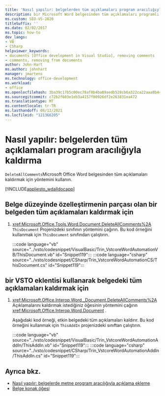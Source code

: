 ```yaml
---
title: 'Nasıl yapılır: belgelerden tüm açıklamaları program aracılığıyla kaldırma'
description: bir Microsoft Word belgesinden tüm açıklamaları programlı bir şekilde kaldırmak için Visual Studio nasıl kullanabileceğinizi öğrenin.
ms.custom: SEO-VS-2020
titleSuffix: ''
ms.date: 02/02/2017
ms.topic: how-to
dev_langs:
- VB
- CSharp
helpviewer_keywords:
- documents [Office development in Visual Studio], removing comments
- comments, removing from documents
author: John-Hart
ms.author: johnhart
manager: jmartens
ms.technology: office-development
ms.workload:
- office
ms.openlocfilehash: 3ba39c17b5c00ec78af0b4ba89aedb528cb6a322ca22aaa8b44bab2d21f732ef
ms.sourcegitcommit: c72b2f603e1eb3a4157f00926df2e263831ea472
ms.translationtype: MT
ms.contentlocale: tr-TR
ms.lasthandoff: 08/12/2021
ms.locfileid: "121366205"
---
```

# <a name="how-to-programmatically-remove-all-comments-from-documents"></a>Nasıl yapılır: belgelerden tüm açıklamaları program aracılığıyla kaldırma
  `DeleteAllComments`Microsoft Office Word belgesinden tüm açıklamaları kaldırmak için yöntemini kullanın.

 [!INCLUDE[appliesto_wdalldocapp](../vsto/includes/appliesto-wdalldocapp-md.md)]

## <a name="to-remove-all-comments-from-a-document-that-is-part-of-a-document-level-customization"></a>Belge düzeyinde özelleştirmenin parçası olan bir belgeden tüm açıklamaları kaldırmak için

1. <xref:Microsoft.Office.Tools.Word.Document.DeleteAllComments%2A> `ThisDocument` Projenizdeki sınıfının yöntemini çağırın. Bu kod örneğini kullanmak için `ThisDocument` sınıfından çalıştırın.

     :::code language="vb" source="../vsto/codesnippet/VisualBasic/Trin_VstcoreWordAutomationVB/ThisDocument.vb" id="Snippet119":::
     :::code language="csharp" source="../vsto/codesnippet/CSharp/Trin_VstcoreWordAutomationCS/ThisDocument.cs" id="Snippet119":::

## <a name="to-remove-all-comments-from-a-document-by-using-a-vsto-add-in"></a>bir VSTO eklentisi kullanarak belgedeki tüm açıklamaları kaldırmak için

1. <xref:Microsoft.Office.Interop.Word._Document.DeleteAllComments%2A>Açıklamalarını kaldırmak istediğiniz öğesinin yöntemini çağırın <xref:Microsoft.Office.Interop.Word.Document> .

     Aşağıdaki kod örneği, etkin belgedeki tüm açıklamaları kaldırır. Bu kod örneğini kullanmak için `ThisAddIn` projenizdeki sınıftan çalıştırın.

     :::code language="vb" source="../vsto/codesnippet/VisualBasic/Trin_VstcoreWordAutomationAddIn/ThisAddIn.vb" id="Snippet119":::
     :::code language="csharp" source="../vsto/codesnippet/CSharp/Trin_VstcoreWordAutomationAddIn/ThisAddIn.cs" id="Snippet119":::

## <a name="see-also"></a>Ayrıca bkz.
- [Nasıl yapılır: belgelerde metne program aracılığıyla açıklama ekleme](../vsto/how-to-programmatically-add-comments-to-text-in-documents.md)
- [Belge konak öğesi](../vsto/document-host-item.md)
